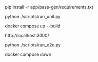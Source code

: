 
pip install -r app/pass-gen/requirements.txt

python ./scripts/run_unit.py

docker compose up --build

http://localhost:3000/

python ./scripts/run_e2e.py

docker compose down